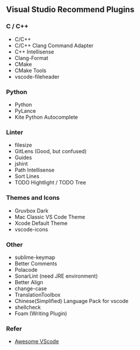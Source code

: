 Visual Studio Recommend Plugins
-------

### C / C++

- C/C++
- C/C++ Clang Command Adapter
- C++ Intellisense
- Clang-Format
- CMake
- CMake Tools
- vscode-fileheader

### Python

- Python
- PyLance
- Kite Python Autocomplete

### Linter

- filesize
- GitLens (Good, but confused)
- Guides
- jshint
- Path Intellisense
- Sort Lines
- TODO Hightlight / TODO Tree

### Themes and Icons

- Gruvbox Dark
- Mac Classic VS Code Theme
- Xcode Default Theme
- vscode-icons

### Other

- sublime-keymap
- Better Comments
- Polacode
- SonarLint (need JRE environment)
- Better Align
- change-case
- TranslationToolbox
- Chinese(Simplified) Language Pack for vscode
- shellcheck
- Foam (Writing Plugin)

### Refer

- [Awesome VScode](https://github.com/viatsko/awesome-vscode)
